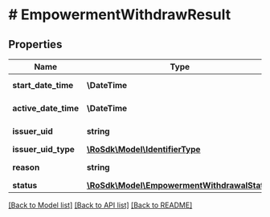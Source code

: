 # # EmpowermentWithdrawResult

## Properties

Name | Type | Description | Notes
------------ | ------------- | ------------- | -------------
**start_date_time** | **\DateTime** |  | [optional] [readonly]
**active_date_time** | **\DateTime** |  | [optional] [readonly]
**issuer_uid** | **string** |  | [optional] [readonly]
**issuer_uid_type** | [**\RoSdk\Model\IdentifierType**](IdentifierType.md) |  | [optional]
**reason** | **string** |  | [optional] [readonly]
**status** | [**\RoSdk\Model\EmpowermentWithdrawalStatus**](EmpowermentWithdrawalStatus.md) |  | [optional]

[[Back to Model list]](../../README.md#models) [[Back to API list]](../../README.md#endpoints) [[Back to README]](../../README.md)
